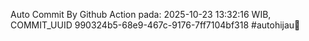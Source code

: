 Auto Commit By Github Action pada: 2025-10-23 13:32:16 WIB, COMMIT_UUID 990324b5-68e9-467c-9176-7ff7104bf318 #autohijau🗿
